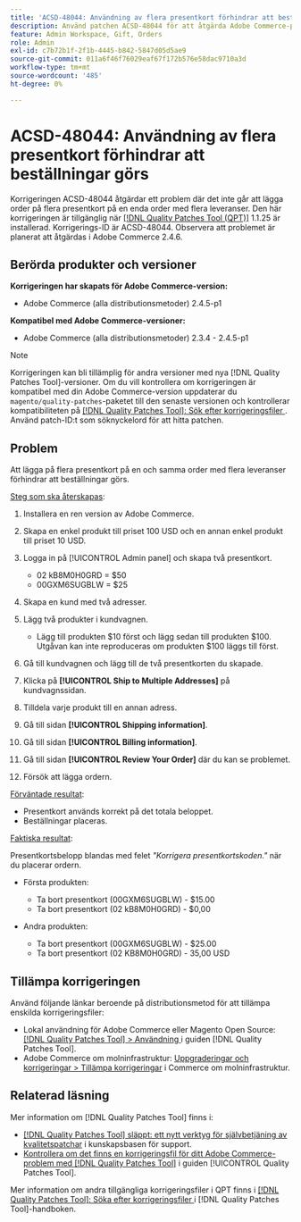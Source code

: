 ```yaml
---
title: 'ACSD-48044: Användning av flera presentkort förhindrar att beställningar görs'
description: Använd patchen ACSD-48044 för att åtgärda Adobe Commerce-problemet där det inte går att lägga in flera presentkort på en enda order med flera leveranser.
feature: Admin Workspace, Gift, Orders
role: Admin
exl-id: c7b72b1f-2f1b-4445-b842-5847d05d5ae9
source-git-commit: 011a6f46f76029eaf67f172b576e58dac9710a3d
workflow-type: tm+mt
source-wordcount: '485'
ht-degree: 0%

---
```


# ACSD-48044: Användning av flera presentkort förhindrar att beställningar görs

Korrigeringen ACSD-48044 åtgärdar ett problem där det inte går att lägga order på flera presentkort på en enda order med flera leveranser. Den här korrigeringen är tillgänglig när [[!DNL Quality Patches Tool (QPT)]](https://experienceleague.adobe.com/sv/docs/commerce-operations/tools/quality-patches-tool/quality-patches-tool-to-self-serve-quality-patches) 1.1.25 är installerad. Korrigerings-ID är ACSD-48044. Observera att problemet är planerat att åtgärdas i Adobe Commerce 2.4.6.

## Berörda produkter och versioner

**Korrigeringen har skapats för Adobe Commerce-version:**

* Adobe Commerce (alla distributionsmetoder) 2.4.5-p1

**Kompatibel med Adobe Commerce-versioner:**

* Adobe Commerce (alla distributionsmetoder) 2.3.4 - 2.4.5-p1

>[!NOTE]
>
>Korrigeringen kan bli tillämplig för andra versioner med nya [!DNL Quality Patches Tool]-versioner. Om du vill kontrollera om korrigeringen är kompatibel med din Adobe Commerce-version uppdaterar du `magento/quality-patches`-paketet till den senaste versionen och kontrollerar kompatibiliteten på [[!DNL Quality Patches Tool]: Sök efter korrigeringsfiler ](https://experienceleague.adobe.com/tools/commerce-quality-patches/index.html?lang=sv-SE). Använd patch-ID:t som söknyckelord för att hitta patchen.

## Problem

Att lägga på flera presentkort på en och samma order med flera leveranser förhindrar att beställningar görs.

<u>Steg som ska återskapas</u>:

1. Installera en ren version av Adobe Commerce.
1. Skapa en enkel produkt till priset 100 USD och en annan enkel produkt till priset 10 USD.
1. Logga in på [!UICONTROL Admin panel] och skapa två presentkort.

   * 02 kB8M0H0GRD = $50
   * 00GXM6SUGBLW = $25

1. Skapa en kund med två adresser.
1. Lägg två produkter i kundvagnen.

   * Lägg till produkten $10 först och lägg sedan till produkten $100. Utgåvan kan inte reproduceras om produkten $100 läggs till först.

1. Gå till kundvagnen och lägg till de två presentkorten du skapade.
1. Klicka på **[!UICONTROL Ship to Multiple Addresses]** på kundvagnssidan.
1. Tilldela varje produkt till en annan adress.
1. Gå till sidan **[!UICONTROL Shipping information]**.
1. Gå till sidan **[!UICONTROL Billing information]**.
1. Gå till sidan **[!UICONTROL Review Your Order]** där du kan se problemet.
1. Försök att lägga ordern.

<u>Förväntade resultat</u>:

* Presentkort används korrekt på det totala beloppet.
* Beställningar placeras.

<u>Faktiska resultat</u>:

Presentkortsbelopp blandas med felet *&quot;Korrigera presentkortskoden.&quot;* när du placerar ordern.

* Första produkten:

   * Ta bort presentkort (00GXM6SUGBLW) - $15.00
   * Ta bort presentkort (02 kB8M0H0GRD) - $0,00

* Andra produkten:

   * Ta bort presentkort (00GXM6SUGBLW) - $25.00
   * Ta bort presentkort (02 KB8M0H0GRD) - 35,00 USD

## Tillämpa korrigeringen

Använd följande länkar beroende på distributionsmetod för att tillämpa enskilda korrigeringsfiler:

* Lokal användning för Adobe Commerce eller Magento Open Source: [[!DNL Quality Patches Tool] > Användning ](/help/tools/quality-patches-tool/usage.md) i guiden [!DNL Quality Patches Tool].
* Adobe Commerce om molninfrastruktur: [Uppgraderingar och korrigeringar > Tillämpa korrigeringar](https://experienceleague.adobe.com/docs/commerce-cloud-service/user-guide/develop/upgrade/apply-patches.html?lang=sv-SE) i Commerce om molninfrastruktur.

## Relaterad läsning

Mer information om [!DNL Quality Patches Tool] finns i:

* [[!DNL Quality Patches Tool] släppt: ett nytt verktyg för självbetjäning av kvalitetspatchar](https://experienceleague.adobe.com/sv/docs/commerce-operations/tools/quality-patches-tool/quality-patches-tool-to-self-serve-quality-patches) i kunskapsbasen för support.
* [Kontrollera om det finns en korrigeringsfil för ditt Adobe Commerce-problem med  [!DNL Quality Patches Tool]](/help/tools/quality-patches-tool/patches-available-in-qpt/check-patch-for-magento-issue-with-magento-quality-patches.md) i guiden [!UICONTROL Quality Patches Tool].


Mer information om andra tillgängliga korrigeringsfiler i QPT finns i [[!DNL Quality Patches Tool]: Söka efter korrigeringsfiler ](https://experienceleague.adobe.com/tools/commerce-quality-patches/index.html?lang=sv-SE) i [!DNL Quality Patches Tool]-handboken.
